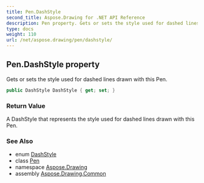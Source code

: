 ```yaml
---
title: Pen.DashStyle
second_title: Aspose.Drawing for .NET API Reference
description: Pen property. Gets or sets the style used for dashed lines drawn with this Pen
type: docs
weight: 110
url: /net/aspose.drawing/pen/dashstyle/
---
```

## Pen.DashStyle property

Gets or sets the style used for dashed lines drawn with this Pen.

```csharp
public DashStyle DashStyle { get; set; }
```

### Return Value

A DashStyle that represents the style used for dashed lines drawn with this Pen.

### See Also

* enum [DashStyle](../../../aspose.drawing.drawing2d/dashstyle/)
* class [Pen](../)
* namespace [Aspose.Drawing](../../pen/)
* assembly [Aspose.Drawing.Common](../../../)


